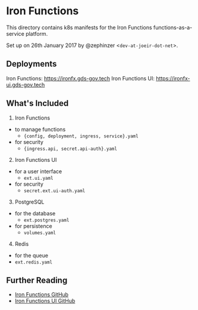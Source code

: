 # Iron Functions
This directory contains k8s manifests for the Iron Functions functions-as-a-service platform.

Set up on 26th January 2017 by @zephinzer <`dev-at-joeir-dot-net`>.

## Deployments

Iron Functions: https://ironfx.gds-gov.tech
Iron Functions UI: https://ironfx-ui.gds-gov.tech

## What's Included

1. Iron Functions
  - to manage functions
    - `{config, deployment, ingress, service}.yaml`
  - for security
    - `{ingress.api, secret.api-auth}.yaml`
2. Iron Functions UI
  - for a user interface
    - `ext.ui.yaml`
  - for security
    - `secret.ext.ui-auth.yaml`
3. PostgreSQL
  - for the database
    - `ext.postgres.yaml`
  - for persistence
    - `volumes.yaml`
4. Redis
  - for the queue
  - `ext.redis.yaml`

## Further Reading
- [Iron Functions GitHub](https://github.com/iron-io/functions)
- [Iron Functions UI GitHub](https://github.com/iron-io/functions-ui)